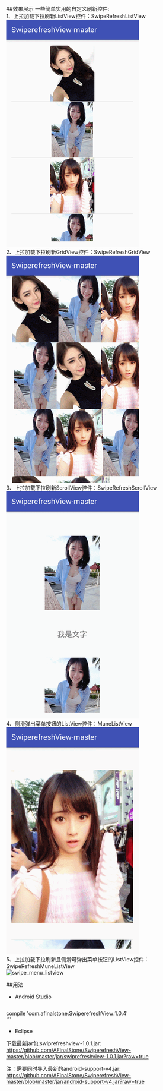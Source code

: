 ##效果展示
一些简单实用的自定义刷新控件:<br>
1、上拉加载下拉刷新ListView控件：SwipeRefreshListView<br>
![listview](https://github.com/AFinalStone/SwiperefreshView-master/blob/master/screenshot/listview.gif)<br>
2、上拉加载下拉刷新GridView控件：SwipeRefreshGridView<br>
![gridview](https://github.com/AFinalStone/SwiperefreshView-master/blob/master/screenshot/gridview.gif)<br>
3、上拉加载下拉刷新ScrollView控件：SwipeRefreshScrollView<br>
![scrollview](https://github.com/AFinalStone/SwiperefreshView-master/blob/master/screenshot/scrollview.gif)<br>
4、侧滑弹出菜单按钮的ListView控件：MuneListView<br>
![menu_listview](https://github.com/AFinalStone/SwiperefreshView-master/blob/master/screenshot/menu_listview.gif)<br>
5、上拉加载下拉刷新且侧滑可弹出菜单按钮的ListView控件：SwipeRefreshMuneListView<br>
![swipe_menu_listview](https://github.com/AFinalStone/SwiperefreshView-master/blob/master/screenshot/swipe_menu_listview.gif)

##用法

* Android Studio<br>
	```
compile 'com.afinalstone:SwiperefreshView:1.0.4'<br>
	```
* Eclipse<br>

下载最新jar包:swiprefreshview-1.0.1.jar:<br>
https://github.com/AFinalStone/SwiperefreshView-master/blob/master/jar/swiprefreshview-1.0.1.jar?raw=true

注：需要同时导入最新的android-support-v4.jar:<br>
https://github.com/AFinalStone/SwiperefreshView-master/blob/master/jar/android-support-v4.jar?raw=true
